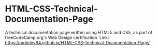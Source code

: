 # HTML-CSS-Technical-Documentation-Page
A technical documentation page written using HTML5 and CSS, as part of freeCodeCamp.org's Web Design certification.
Link: https://mphdev84.github.io/HTML-CSS-Technical-Documentation-Page/

